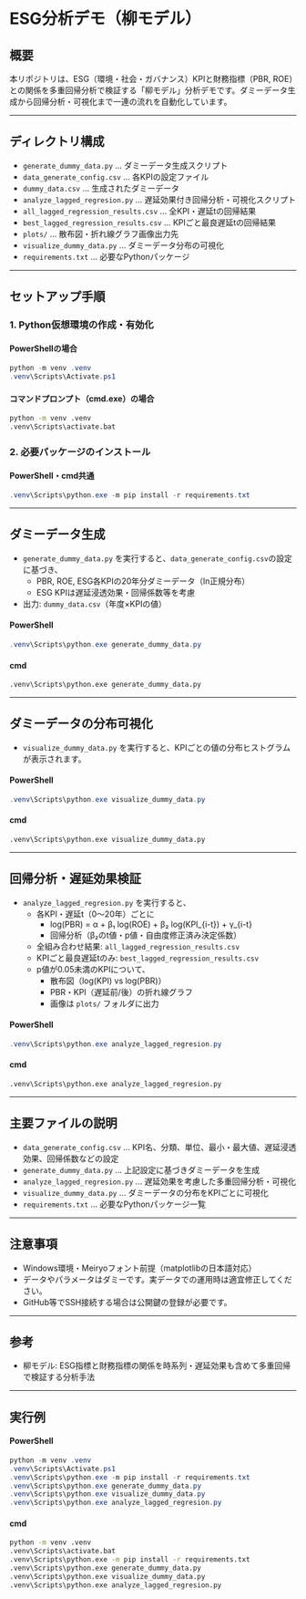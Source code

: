 # ESG分析デモ（柳モデル）

## 概要
本リポジトリは、ESG（環境・社会・ガバナンス）KPIと財務指標（PBR, ROE）との関係を多重回帰分析で検証する「柳モデル」分析デモです。ダミーデータ生成から回帰分析・可視化まで一連の流れを自動化しています。

---

## ディレクトリ構成

- `generate_dummy_data.py` … ダミーデータ生成スクリプト
- `data_generate_config.csv` … 各KPIの設定ファイル
- `dummy_data.csv` … 生成されたダミーデータ
- `analyze_lagged_regresion.py` … 遅延効果付き回帰分析・可視化スクリプト
- `all_lagged_regression_results.csv` … 全KPI・遅延tの回帰結果
- `best_lagged_regression_results.csv` … KPIごと最良遅延tの回帰結果
- `plots/` … 散布図・折れ線グラフ画像出力先
- `visualize_dummy_data.py` … ダミーデータ分布の可視化
- `requirements.txt` … 必要なPythonパッケージ

---

## セットアップ手順

### 1. Python仮想環境の作成・有効化

#### PowerShellの場合
```powershell
python -m venv .venv
.venv\Scripts\Activate.ps1
```

#### コマンドプロンプト（cmd.exe）の場合
```cmd
python -m venv .venv
.venv\Scripts\activate.bat
```

### 2. 必要パッケージのインストール

#### PowerShell・cmd共通
```powershell
.venv\Scripts\python.exe -m pip install -r requirements.txt
```

---

## ダミーデータ生成

- `generate_dummy_data.py` を実行すると、`data_generate_config.csv`の設定に基づき、
  - PBR, ROE, ESG各KPIの20年分ダミーデータ（ln正規分布）
  - ESG KPIは遅延浸透効果・回帰係数等を考慮
- 出力: `dummy_data.csv`（年度×KPIの値）

#### PowerShell
```powershell
.venv\Scripts\python.exe generate_dummy_data.py
```
#### cmd
```cmd
.venv\Scripts\python.exe generate_dummy_data.py
```

---

## ダミーデータの分布可視化

- `visualize_dummy_data.py` を実行すると、KPIごとの値の分布ヒストグラムが表示されます。

#### PowerShell
```powershell
.venv\Scripts\python.exe visualize_dummy_data.py
```
#### cmd
```cmd
.venv\Scripts\python.exe visualize_dummy_data.py
```

---

## 回帰分析・遅延効果検証

- `analyze_lagged_regresion.py` を実行すると、
  - 各KPI・遅延t（0～20年）ごとに
    - log(PBR) = α + β₁ log(ROE) + β₂ log(KPI_{i-t}) + γ_{i-t}
    - 回帰分析（β₂のt値・p値・自由度修正済み決定係数）
  - 全組み合わせ結果: `all_lagged_regression_results.csv`
  - KPIごと最良遅延tのみ: `best_lagged_regression_results.csv`
  - p値が0.05未満のKPIについて、
    - 散布図（log(KPI) vs log(PBR)）
    - PBR・KPI（遅延前/後）の折れ線グラフ
    - 画像は `plots/` フォルダに出力

#### PowerShell
```powershell
.venv\Scripts\python.exe analyze_lagged_regresion.py
```
#### cmd
```cmd
.venv\Scripts\python.exe analyze_lagged_regresion.py
```

---

## 主要ファイルの説明

- `data_generate_config.csv` … KPI名、分類、単位、最小・最大値、遅延浸透効果、回帰係数などの設定
- `generate_dummy_data.py` … 上記設定に基づきダミーデータを生成
- `analyze_lagged_regresion.py` … 遅延効果を考慮した多重回帰分析・可視化
- `visualize_dummy_data.py` … ダミーデータの分布をKPIごとに可視化
- `requirements.txt` … 必要なPythonパッケージ一覧

---

## 注意事項
- Windows環境・Meiryoフォント前提（matplotlibの日本語対応）
- データやパラメータはダミーです。実データでの運用時は適宜修正してください。
- GitHub等でSSH接続する場合は公開鍵の登録が必要です。

---

## 参考
- 柳モデル: ESG指標と財務指標の関係を時系列・遅延効果も含めて多重回帰で検証する分析手法

---

## 実行例

#### PowerShell
```powershell
python -m venv .venv
.venv\Scripts\Activate.ps1
.venv\Scripts\python.exe -m pip install -r requirements.txt
.venv\Scripts\python.exe generate_dummy_data.py
.venv\Scripts\python.exe visualize_dummy_data.py
.venv\Scripts\python.exe analyze_lagged_regresion.py
```

#### cmd
```cmd
python -m venv .venv
.venv\Scripts\activate.bat
.venv\Scripts\python.exe -m pip install -r requirements.txt
.venv\Scripts\python.exe generate_dummy_data.py
.venv\Scripts\python.exe visualize_dummy_data.py
.venv\Scripts\python.exe analyze_lagged_regresion.py
```
